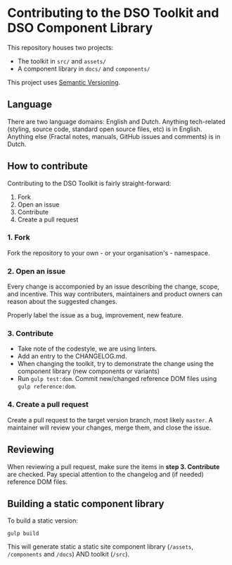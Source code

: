 # Contributing to the DSO Toolkit and DSO Component Library
This repository houses two projects:
* The toolkit in `src/` and `assets/`
* A component library in `docs/` and `components/`

This project uses [Semantic Versioning](http://semver.org/).

## Language
There are two language domains: English and Dutch. Anything tech-related (styling, source code, standard open source files, etc) is in English. Anything else (Fractal notes, manuals, GitHub issues and comments) is in Dutch.

## How to contribute
Contributing to the DSO Toolkit is fairly straight-forward:
1. Fork
2. Open an issue
3. Contribute
4. Create a pull request

### 1. Fork
Fork the repository to your own - or your organisation's - namespace.

### 2. Open an issue
Every change is accomponied by an issue describing the change, scope, and incentive. This way contributers, maintainers and product owners can reason about the suggested changes.

Properly label the issue as a bug, improvement, new feature.

### 3. Contribute
* Take note of the codestyle, we are using linters.
* Add an entry to the CHANGELOG.md.
* When changing the toolkit, try to demonstrate the change using the component library (new components or variants)
* Run `gulp test:dom`. Commit new/changed reference DOM files using `gulp reference:dom`.

### 4. Create a pull request
Create a pull request to the target version branch, most likely `master`. A maintainer will review your changes, merge them, and close the issue.

## Reviewing
When reviewing a pull request, make sure the items in __step 3. Contribute__ are checked. Pay special attention to the changelog and (if needed) reference DOM files.

## Building a static component library
To build a static version:
```
gulp build
```

This will generate static a static site component library (`/assets`, `/components` and `/docs`) AND toolkit (`/src`).
